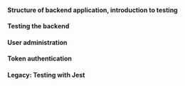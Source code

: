 #### Structure of backend application, introduction to testing
#### Testing the backend
#### User administration
#### Token authentication
#### Legacy: Testing with Jest
